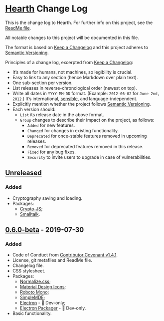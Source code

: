 # [Hearth](https://github.com/Nereare/Hearth) Change Log

This is the change log to Hearth. For further info on this project, see the [ReadMe file](https://github.com/Nereare/Hearth/blob/master/readme.md).

All notable changes to this project will be documented in this file.

The format is based on [Keep a Changelog](http://keepachangelog.com/) and this project adheres to [Semantic Versioning](http://semver.org/).

Principles of a change log, excerpted from [Keep a Changelog](http://keepachangelog.com/):

 * It’s made for humans, not machines, so legibility is crucial.
 * Easy to link to any section (hence Markdown over plain text).
 * One sub-section per version.
 * List releases in reverse-chronological order (newest on top).
 * Write all dates in `YYYY-MM-DD` format. (Example: `2012-06-02` for `June 2nd, 2012`.) It’s international, [sensible](http://xkcd.com/1179/), and language-independent.
 * Explicitly mention whether the project follows [Semantic Versioning](http://semver.org/).
 * Each version should:
   * `List` its release date in the above format.
   * `Group` changes to describe their impact on the project, as follows:
     * `Added` for new features.
     * `Changed` for changes in existing functionality.
     * `Deprecated` for once-stable features removed in upcoming releases.
     * `Removed` for deprecated features removed in this release.
     * `Fixed` for any bug fixes.
     * `Security` to invite users to upgrade in case of vulnerabilities.

## [Unreleased]

### Added
 * Cryptography saving and loading.
 * Packages:
   - [Crypto-JS](https://www.npmjs.com/package/crypto-js);
   - [Smalltalk](https://www.npmjs.com/package/smalltalk).

## [0.6.0-beta] - 2019-07-30

### Added
 * Code of Conduct from [Contributor Covenant v1.4.1](https://www.contributor-covenant.org/).
 * License, git metafiles and ReadMe file.
 * Changelog file.
 * CSS stylesheet.
 * Packages:
   - [Normalize.css](https://necolas.github.io/normalize.css/);
   - [Material Design Icons](https://materialdesignicons.com/);
   - [Roboto Mono](https://fonts.google.com/specimen/Roboto+Mono);
   - [SimpleMDE](https://simplemde.com/);
   - [Electron](https://electronjs.org/) - :wrench: Dev-only;
   - [Electron Packager](https://github.com/electron/electron-packager) - :wrench: Dev-only.
 * Basic functionality.

[Unreleased]: https://github.com/Nereare/Hearth/compare/v0.6.0-beta...HEAD
[0.6.0-beta]: https://github.com/Nereare/Hearth/releases/tag/v0.6.0-beta
